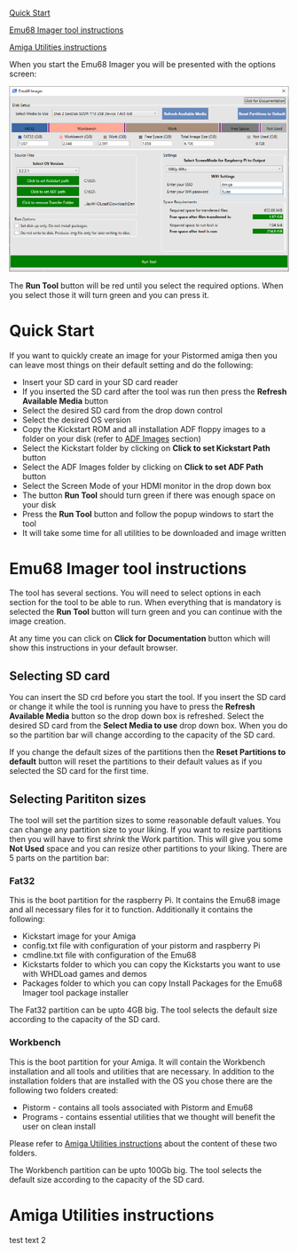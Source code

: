 [Quick Start](#quick-start)

[Emu68 Imager tool instructions](#emu68-imager-tool-instructions)

[Amiga Utilities instructions](#amiga-utilities-instructions)

When you start the Emu68 Imager you will be presented with the options screen:

![Emu68 Imager Screenshot](images/screenshot1.png)

The **Run Tool** button will be red until you select the required options. When you select those it will turn green and you can press it.

# Quick Start

If you want to quickly create an image for your Pistormed amiga then you can leave most things on their default setting and do the following:
- Insert your SD card in your SD card reader
- If you inserted the SD card after the tool was run then press the **Refresh Available Media** button
- Select the desired SD card from the drop down control
- Select the desired OS version
- Copy the Kickstart ROM and all installation ADF floppy images to a folder on your disk (refer to [ADF Images](#adf-images) section)
- Select the Kickstart folder by clicking on **Click to set Kickstart Path** button
- Select the ADF Images folder by clicking on **Click to set ADF Path** button
- Select the Screen Mode of your HDMI monitor in the drop down box
- The button **Run Tool** should turn green if there was enough space on your disk
- Press the **Run Tool** button and follow the popup windows to start the tool
- It will take some time for all utilities to be downloaded and image written

# Emu68 Imager tool instructions

The tool has several sections. You will need to select options in each section for the tool to be able to run. When everything that is mandatory is selected the **Run Tool** button will turn green and you can continue with the image creation.

At any time you can click on **Click for Documentation** button which will show this instructions in your default browser.

## Selecting SD card

You can insert the SD crd before you start the tool. If you insert the SD card or change it while the tool is running you have to press the  **Refresh Available Media** button so the drop down box is refreshed.
Select the desired SD card from the **Select Media to use** drop down box. When you do so the partition bar will change according to the capacity of the SD card. 

If you change the default sizes of the partitions then the **Reset Partitions to default** button will reset the partitions to their default values as if you selected the SD card for the first time.

## Selecting Parititon sizes

The tool will set the partition sizes to some reasonable default values. You can change any partition size to your liking.
If you want to resize partitions then you will have to first *shrink* the Work partition. This will give you some **Not Used** space and you can resize other partitions to your liking.
There are 5 parts on the partition bar:

### Fat32

This is the boot partition for the raspberry Pi. It contains the Emu68 image and all necessary files for it to function. Additionally it contains the following:
- Kickstart image for your Amiga
- config.txt file with configuration of your pistorm and raspberry Pi
- cmdline.txt file with configuration of the Emu68
- Kickstarts folder to which you can copy the Kickstarts you want to use with WHDLoad games and demos
- Packages folder to which you can copy Install Packages for the Emu68 Imager tool package installer

The Fat32 partition can be upto 4GB big. The tool selects the default size according to the capacity of the SD card. 

### Workbench

This is the boot partition for your Amiga. It will contain the Workbench installation and all tools and utilities that are necessary.
In addition to the installation folders that are installed with the OS you chose there are the following two folders created:
- Pistorm - contains all tools associated with Pistorm and Emu68
- Programs - contains essential utilities that we thought will benefit the user on clean install

Please refer to [Amiga Utilities instructions](#amiga-utilities-instructions) about the content of these two folders.

The Workbench partition can be upto 100Gb big. The tool selects the default size according to the capacity of the SD card. 


# Amiga Utilities instructions

test text 2
